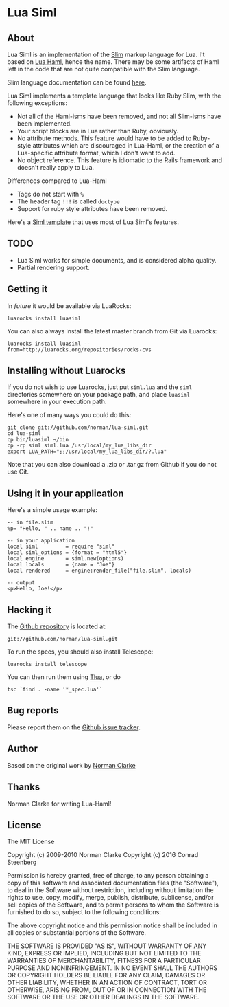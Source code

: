 # Lua Siml

## About

Lua Siml is an implementation of the [Slim](http://slim-lang.info) markup
language for Lua. I't based on [Lua Haml](http://haml.info), hence the name. There may be some artifacts of Haml left in the code that are not quite compatible with the Slim language.

Slim language documentation can be found
[here](http://www.rubydoc.info/gems/slim/frames).

Lua Siml implements a template language that looks like Ruby Slim, with the following exceptions:

* Not all of the Haml-isms have been removed, and not all Slim-isms have been implemented.
* Your script blocks are in Lua rather than Ruby, obviously.
* No attribute methods. This feature would have to be added to Ruby-style
  attributes which are discouraged in Lua-Haml, or the creation of a
  Lua-specific attribute format, which I don't want to add.
* No object reference. This feature is idiomatic to the Rails framework and
  doesn't really apply to Lua.

Differences compared to Lua-Haml
* Tags do not start with `%`
* The header tag `!!!` is called `doctype`
* Support for ruby style attributes have been removed.

Here's a [Siml
template](http://github.com/hengestone/lua-siml/tree/master/sample.slim) that uses
most of Lua Siml's features.

## TODO

* Lua Siml works for simple documents, and is considered alpha quality.
* Partial rendering support.


## Getting it

In _future_ it would be available via LuaRocks:

    luarocks install luasiml

You can also always install the latest master branch from Git via Luarocks:

    luarocks install luasiml --from=http://luarocks.org/repositories/rocks-cvs

## Installing without Luarocks

If you do not wish to use Luarocks, just put `siml.lua` and the `siml` directories
somewhere on your package path, and place `luasiml` somewhere in your execution
path.

Here's one of many ways you could do this:

    git clone git://github.com/norman/lua-siml.git
    cd lua-siml
    cp bin/luasiml ~/bin
    cp -rp siml siml.lua /usr/local/my_lua_libs_dir
    export LUA_PATH=";;/usr/local/my_lua_libs_dir/?.lua"

Note that you can also download a .zip or .tar.gz from Github if you do not use
Git.


## Using it in your application

Here's a simple usage example:

    -- in file.slim
    %p= "Hello, " .. name .. "!"

    -- in your application
    local siml         = require "siml"
    local siml_options = {format = "html5"}
    local engine       = siml.new(options)
    local locals       = {name = "Joe"}
    local rendered     = engine:render_file("file.slim", locals)

    -- output
    <p>Hello, Joe!</p>

## Hacking it

The [Github repository](http://github.com/hengestone/lua-siml) is located at:

    git://github.com/norman/lua-siml.git

To run the specs, you should also install Telescope:

    luarocks install telescope

You can then run them using [Tlua](http://github.com/norman/tlua), or do

    tsc `find . -name '*_spec.lua'`

## Bug reports

Please report them on the [Github issue tracker](http://github.com/hengestone/lua-siml/issues).

## Author

Based on the original work by
[Norman Clarke](mailto://norman@njclarke.com)

## Thanks

Norman Clarke for writing Lua-Haml!

## License

The MIT License

Copyright (c) 2009-2010 Norman Clarke
Copyright (c) 2016 Conrad Steenberg

Permission is hereby granted, free of charge, to any person obtaining a copy of
this software and associated documentation files (the "Software"), to deal in
the Software without restriction, including without limitation the rights to
use, copy, modify, merge, publish, distribute, sublicense, and/or sell copies of
the Software, and to permit persons to whom the Software is furnished to do so,
subject to the following conditions:

The above copyright notice and this permission notice shall be included in all
copies or substantial portions of the Software.

THE SOFTWARE IS PROVIDED "AS IS", WITHOUT WARRANTY OF ANY KIND, EXPRESS OR
IMPLIED, INCLUDING BUT NOT LIMITED TO THE WARRANTIES OF MERCHANTABILITY, FITNESS
FOR A PARTICULAR PURPOSE AND NONINFRINGEMENT. IN NO EVENT SHALL THE AUTHORS OR
COPYRIGHT HOLDERS BE LIABLE FOR ANY CLAIM, DAMAGES OR OTHER LIABILITY, WHETHER
IN AN ACTION OF CONTRACT, TORT OR OTHERWISE, ARISING FROM, OUT OF OR IN
CONNECTION WITH THE SOFTWARE OR THE USE OR OTHER DEALINGS IN THE SOFTWARE.

